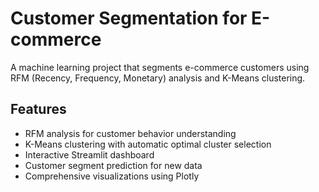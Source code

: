 # Customer Segmentation for E-commerce

A machine learning project that segments e-commerce customers using RFM (Recency, Frequency, Monetary) analysis and K-Means clustering.

## Features

- RFM analysis for customer behavior understanding
- K-Means clustering with automatic optimal cluster selection
- Interactive Streamlit dashboard
- Customer segment prediction for new data
- Comprehensive visualizations using Plotly
